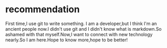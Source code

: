 # recommendation
First time,I use git to write something.
I am a developer,but I think I'm an ancient people now.I didn't use git and I didn't know what is markdown.So ashamed with that myself.Now,I want to connect with new technology nearly.So I am here.Hope to know more,hope to be better! 

